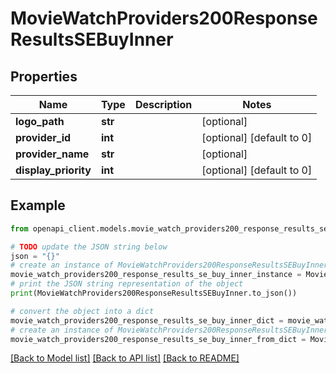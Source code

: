 # MovieWatchProviders200ResponseResultsSEBuyInner


## Properties

Name | Type | Description | Notes
------------ | ------------- | ------------- | -------------
**logo_path** | **str** |  | [optional] 
**provider_id** | **int** |  | [optional] [default to 0]
**provider_name** | **str** |  | [optional] 
**display_priority** | **int** |  | [optional] [default to 0]

## Example

```python
from openapi_client.models.movie_watch_providers200_response_results_se_buy_inner import MovieWatchProviders200ResponseResultsSEBuyInner

# TODO update the JSON string below
json = "{}"
# create an instance of MovieWatchProviders200ResponseResultsSEBuyInner from a JSON string
movie_watch_providers200_response_results_se_buy_inner_instance = MovieWatchProviders200ResponseResultsSEBuyInner.from_json(json)
# print the JSON string representation of the object
print(MovieWatchProviders200ResponseResultsSEBuyInner.to_json())

# convert the object into a dict
movie_watch_providers200_response_results_se_buy_inner_dict = movie_watch_providers200_response_results_se_buy_inner_instance.to_dict()
# create an instance of MovieWatchProviders200ResponseResultsSEBuyInner from a dict
movie_watch_providers200_response_results_se_buy_inner_from_dict = MovieWatchProviders200ResponseResultsSEBuyInner.from_dict(movie_watch_providers200_response_results_se_buy_inner_dict)
```
[[Back to Model list]](../README.md#documentation-for-models) [[Back to API list]](../README.md#documentation-for-api-endpoints) [[Back to README]](../README.md)


